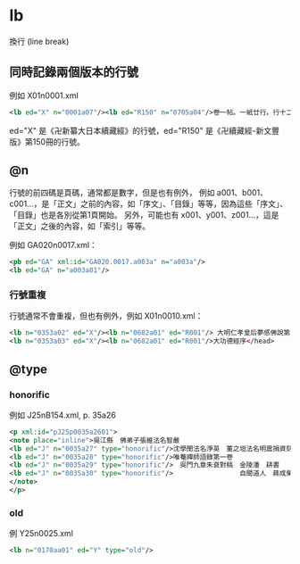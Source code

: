 # lb

換行 (line break)

## 同時記錄兩個版本的行號

例如 X01n0001.xml

```xml
<lb ed="X" n="0001a07"/><lb ed="R150" n="0705a04"/>卷一帖。一紙廿行。行十二字。經末有左藏庫西潘
```

ed="X" 是《卍新纂大日本續藏經》的行號，ed="R150" 是《卍續藏經-新文豐版》第150冊的行號。

## @n

行號的前四碼是頁碼，通常都是數字，但是也有例外，
例如 a001、b001、c001...，是「正文」之前的內容，如「序文」、「目錄」等等，因為這些「序文」、「目錄」也是各別從第1頁開始。
另外，可能也有 x001、y001、z001...，這是「正文」之後的內容，如「索引」等等。

例如 GA020n0017.xml：

```xml
<pb ed="GA" xml:id="GA020.0017.a003a" n="a003a"/>
<lb ed="GA" n="a003a01"/>
```
### 行號重複

行號通常不會重複，但也有例外，例如 X01n0010.xml：
```xml
<lb n="0353a02" ed="X"/><lb n="0682a01" ed="R001"/> 大明仁孝皇后夢感佛說第一希有
<lb n="0353a03" ed="X"/><lb n="0682a01" ed="R001"/>大功德經序</head>
```

## @type
### honorific

例如 J25nB154.xml, p. 35a26

```xml
<p xml:id="pJ25p0035a2601">
<note place="inline">吳江縣　佛弟子張維法名智嚴
<lb ed="J" n="0035a27" type="honorific"/>沈學閔法名淨英　董之垣法名明震捐資刻
<lb ed="J" n="0035a28" type="honorific"/>唯菴禪師語錄第一卷
<lb ed="J" n="0035a29" type="honorific"/>　吳門九章朱袞對稿　金陵潘　耕書
<lb ed="J" n="0035a30" type="honorific"/>　　　　　　　　　　自聞道人　蔣成榮刊
</note>
</p>
```

### old

例 Y25n0025.xml

```xml
<lb n="0170aa01" ed="Y" type="old"/>
```
